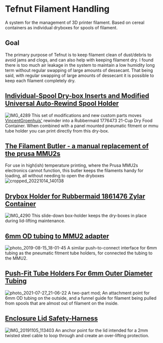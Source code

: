 # Tefnut Filament Handling
A system for the management of 3D printer filament. Based on cereal containers as individual dryboxes for spools of filament.

## Goal
The primary purpose of Tefnut is to keep filament clean of dust/debris to avoid jams and clogs, and can also help with keeping filament dry. I found there is too much air leakage in the system to maintain a low humidity long term without regular swapping of large amounts of dessecant. That being said, with regular swapping of large amounts of dessecant it is possible to keep each filament completely dry. 

## [Individual-Spool Dry-box Inserts and Modified Universal Auto-Rewind Spool Holder](https://github.com/Blargedy/Tefnut_Filament_Handling/tree/main/Individual-Spool_Dry-box_Inserts_and_Modified_Universal_Auto-Rewind_Spool_Holder)
![IMG_4289](https://user-images.githubusercontent.com/25805271/205777900-8fdddbdf-d2cd-45db-a32c-d9cf1c475d19.jpg)
This set of modifications and new custom parts moves [VincentGroenhuis'](https://www.thingiverse.com/thing:3338467) rewinder into a Rubbermaid 1776473 21-Cup Dry Food Container. When combined with a panel mounted pneumatic fitment or mmu tube holder you can print directly from this dry-box.

## [The Filament Butler - a manual replacement of the prusa MMU2s](https://github.com/Blargedy/The_Filament_Butler)
For use in high(ish) temperature printing, where the Prusa MMU2s electronics cannot function, this butler keeps the filaments handy for loading, all without needing to open the dryboxes
![cropped_20221014_140138](https://user-images.githubusercontent.com/25805271/224193014-3ce16d77-9508-4749-90c0-f3b431c8cae3.jpg)

## [Drybox Holder for Rubbermaid 1861476 Zylar Container](https://github.com/Blargedy/Tefnut_Filament_Handling/tree/main/Drybox_Holder_for_Rubbermaid_1861476_Zylar_Container)
![IMG_4290](https://user-images.githubusercontent.com/25805271/205778030-9f22034d-8bae-4667-ae36-8feab201c78a.jpg)
This slide-down box-holder keeps the dry-boxes in place during lid-lifting maintenance. 

## [6mm OD tubing to MMU2 adapter](https://github.com/Blargedy/Tefnut_Filament_Handling/tree/main/6mm_OD_Tubing_to_MMU_Adapter)
![photo_2019-08-15_18-01-45](https://user-images.githubusercontent.com/25805271/205778186-5142232c-91ef-4ffb-8e3a-201e023f239b.jpg)
A similar push-to-connect interface for 6mm tubing as the pneumatic fitment tube holders, for connected the tubing to the MMU2.

## [Push-Fit Tube Holders For 6mm Outer Diameter Tubing](https://github.com/Blargedy/Tefnut_Filament_Handling/tree/main/Push-Fit_Tube_Holders_For_6mm_Outer_Diameter_Tubing)
![photo_2021-07-27_21-06-22](https://user-images.githubusercontent.com/25805271/205778300-17a60bf3-6e34-43e4-81b3-8f4eb0aed031.jpg)
A two-part mod; An attachment point for 6mm OD tubing on the outside, and a funnel guide for filament being pulled from spools that are almost out of filament on the inside.

## [Enclosure Lid Safety-Harness](https://github.com/Blargedy/Tefnut_Filament_Handling/tree/main/Enclosure_Lid_Safety-Harness)
![IMG_20191105_113403](https://user-images.githubusercontent.com/25805271/205778487-1af1eece-9ec2-43cf-b71e-e382a653e0c9.jpg)
An anchor point for the lid intended for a 2mm twisted steel cable to loop through and create an over-lifting protection. 
